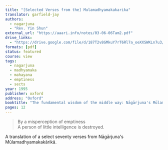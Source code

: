 ```yaml
---
title: "[Selected Verses from the] Mulamadhyamakakarika"
translator: garfield-jay
authors:
  - nagarjuna
  - "Rev. Yin Shun"
external_url: "https://aaari.info/notes/03-06-06Tam2.pdf"
drive_links:
  - "https://drive.google.com/file/d/187T2v8GMkuY7rT6Rl7a_oeXXSWKLn7u3/view?usp=drive_link"
formats: [pdf]
status: featured
course: view
tags:
  - nagarjuna
  - madhyamaka
  - mahayana
  - emptiness
  - sects
year: 1995
publisher: oxford
address: "Oxford"
booktitle: "The fundamental wisdom of the middle way: Nāgārjuna's Mūlamadhyamakakārikā"
pages: 12
---
```


> By a misperception of emptiness  
A person of little intelligence is destroyed.

A translation of a select seventy verses from Nāgārjuna's Mūlamadhyamakakārikā.
